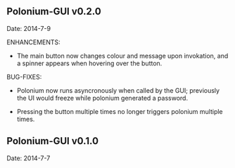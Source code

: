 Polonium-GUI v0.2.0
------------------------------------------------------------------------------
Date: 2014-7-9

ENHANCEMENTS:

* The main button now changes colour and message upon invokation,
and a spinner appears when hovering over the button.

BUG-FIXES:

* Polonium now runs asyncronously when called by the GUI; previously
the UI would freeze while polonium generated a password.

* Pressing the button multiple times no longer triggers polonium
multiple times.







Polonium-GUI v0.1.0
------------------------------------------------------------------------------
Date: 2014-7-7
